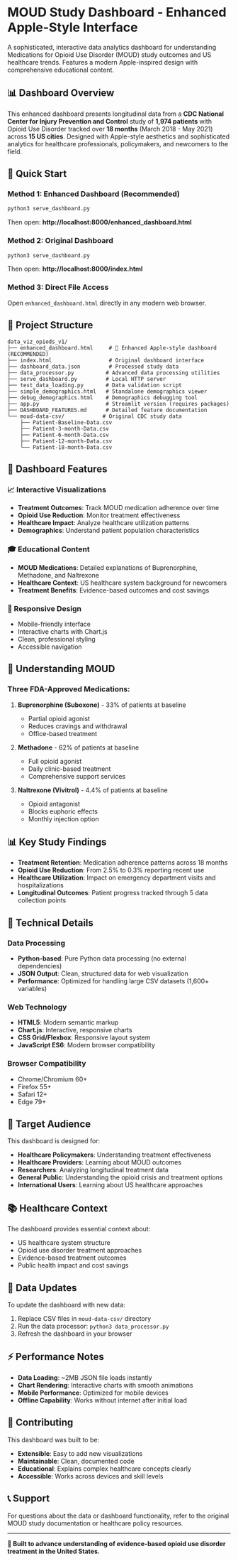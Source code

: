 # MOUD Study Dashboard - Enhanced Apple-Style Interface

A sophisticated, interactive data analytics dashboard for understanding Medications for Opioid Use Disorder (MOUD) study outcomes and US healthcare trends. Features a modern Apple-inspired design with comprehensive educational content.

## 📊 Dashboard Overview

This enhanced dashboard presents longitudinal data from a **CDC National Center for Injury Prevention and Control** study of **1,974 patients** with Opioid Use Disorder tracked over **18 months** (March 2018 - May 2021) across **15 US cities**. Designed with Apple-style aesthetics and sophisticated analytics for healthcare professionals, policymakers, and newcomers to the field.

## 🚀 Quick Start

### Method 1: Enhanced Dashboard (Recommended)
```bash
python3 serve_dashboard.py
```
Then open: **http://localhost:8000/enhanced_dashboard.html**

### Method 2: Original Dashboard
```bash
python3 serve_dashboard.py
```
Then open: **http://localhost:8000/index.html**

### Method 3: Direct File Access
Open `enhanced_dashboard.html` directly in any modern web browser.

## 📁 Project Structure

```
data_viz_opiods_v1/
├── enhanced_dashboard.html     # 🌟 Enhanced Apple-style dashboard (RECOMMENDED)
├── index.html                  # Original dashboard interface  
├── dashboard_data.json         # Processed study data
├── data_processor.py          # Advanced data processing utilities
├── serve_dashboard.py         # Local HTTP server
├── test_data_loading.py       # Data validation script
├── simple_demographics.html   # Standalone demographics viewer
├── debug_demographics.html    # Demographics debugging tool
├── app.py                     # Streamlit version (requires packages)
├── DASHBOARD_FEATURES.md      # Detailed feature documentation
└── moud-data-csv/            # Original CDC study data
    ├── Patient-Baseline-Data.csv
    ├── Patient-3-month-Data.csv
    ├── Patient-6-month-Data.csv
    ├── Patient-12-month-Data.csv
    └── Patient-18-month-Data.csv
```

## 🏥 Dashboard Features

### 📈 Interactive Visualizations
- **Treatment Outcomes**: Track MOUD medication adherence over time
- **Opioid Use Reduction**: Monitor treatment effectiveness
- **Healthcare Impact**: Analyze healthcare utilization patterns
- **Demographics**: Understand patient population characteristics

### 🎓 Educational Content
- **MOUD Medications**: Detailed explanations of Buprenorphine, Methadone, and Naltrexone
- **Healthcare Context**: US healthcare system background for newcomers
- **Treatment Benefits**: Evidence-based outcomes and cost savings

### 📱 Responsive Design
- Mobile-friendly interface
- Interactive charts with Chart.js
- Clean, professional styling
- Accessible navigation

## 💊 Understanding MOUD

### Three FDA-Approved Medications:

1. **Buprenorphine (Suboxone)** - 33% of patients at baseline
   - Partial opioid agonist
   - Reduces cravings and withdrawal
   - Office-based treatment

2. **Methadone** - 62% of patients at baseline
   - Full opioid agonist
   - Daily clinic-based treatment
   - Comprehensive support services

3. **Naltrexone (Vivitrol)** - 4.4% of patients at baseline
   - Opioid antagonist
   - Blocks euphoric effects
   - Monthly injection option

## 📊 Key Study Findings

- **Treatment Retention**: Medication adherence patterns across 18 months
- **Opioid Use Reduction**: From 2.5% to 0.3% reporting recent use
- **Healthcare Utilization**: Impact on emergency department visits and hospitalizations
- **Longitudinal Outcomes**: Patient progress tracked through 5 data collection points

## 🔧 Technical Details

### Data Processing
- **Python-based**: Pure Python data processing (no external dependencies)
- **JSON Output**: Clean, structured data for web visualization
- **Performance**: Optimized for handling large CSV datasets (1,600+ variables)

### Web Technology
- **HTML5**: Modern semantic markup
- **Chart.js**: Interactive, responsive charts
- **CSS Grid/Flexbox**: Responsive layout system
- **JavaScript ES6**: Modern browser compatibility

### Browser Compatibility
- Chrome/Chromium 60+
- Firefox 55+
- Safari 12+
- Edge 79+

## 🎯 Target Audience

This dashboard is designed for:
- **Healthcare Policymakers**: Understanding treatment effectiveness
- **Healthcare Providers**: Learning about MOUD outcomes
- **Researchers**: Analyzing longitudinal treatment data
- **General Public**: Understanding the opioid crisis and treatment options
- **International Users**: Learning about US healthcare approaches

## 📚 Healthcare Context

The dashboard provides essential context about:
- US healthcare system structure
- Opioid use disorder treatment approaches
- Evidence-based treatment outcomes
- Public health impact and cost savings

## 🔄 Data Updates

To update the dashboard with new data:

1. Replace CSV files in `moud-data-csv/` directory
2. Run the data processor: `python3 data_processor.py`
3. Refresh the dashboard in your browser

## ⚡ Performance Notes

- **Data Loading**: ~2MB JSON file loads instantly
- **Chart Rendering**: Interactive charts with smooth animations
- **Mobile Performance**: Optimized for mobile devices
- **Offline Capability**: Works without internet after initial load

## 🤝 Contributing

This dashboard was built to be:
- **Extensible**: Easy to add new visualizations
- **Maintainable**: Clean, documented code
- **Educational**: Explains complex healthcare concepts clearly
- **Accessible**: Works across devices and skill levels

## 📞 Support

For questions about the data or dashboard functionality, refer to the original MOUD study documentation or healthcare policy resources.

---

**🏥 Built to advance understanding of evidence-based opioid use disorder treatment in the United States.**